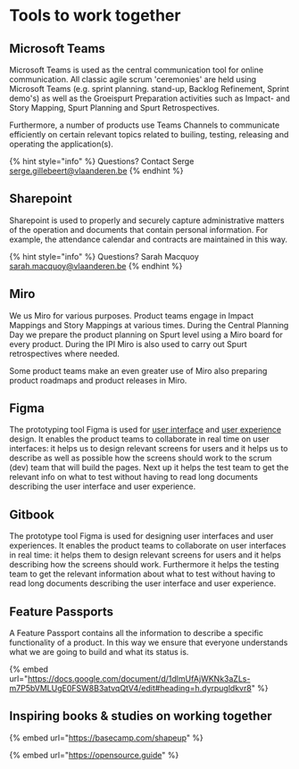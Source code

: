 # Tools to work together

## Microsoft Teams

Microsoft Teams is used as the central communication tool for online communication. All classic agile scrum 'ceremonies' are held using Microsoft Teams (e.g. sprint planning. stand-up, Backlog Refinement, Sprint demo's) as well as the Groeispurt Preparation activities such as Impact- and Story Mapping, Spurt Planning and Spurt Retrospectives.

Furthermore, a number of products use Teams Channels to communicate efficiently on certain relevant topics related to builing, testing, releasing and operating the application(s).

{% hint style="info" %}
Questions? Contact Serge [serge.gillebeert@vlaanderen.be](mailto:serge.gillebeert@vlaanderen.be)
{% endhint %}

## Sharepoint

Sharepoint is used to properly and securely capture administrative matters of the operation and documents that contain personal information. For example, the attendance calendar and contracts are maintained in this way.

{% hint style="info" %}
Questions? Sarah Macquoy [sarah.macquoy@vlaanderen.be](mailto:sarah.macquoy@vlaanderen.be)
{% endhint %}

## Miro

We us Miro for various purposes. Product teams engage in Impact Mappings and Story Mappings at various times. During the Central Planning Day we prepare the product planning on Spurt level using a Miro board for every product. During the IPI Miro is also used to carry out Spurt retrospectives where needed.

Some product teams make an even greater use of Miro also preparing product roadmaps and product releases in Miro.&#x20;

## Figma

The prototyping tool Figma is used for [user interface](https://en.wikipedia.org/wiki/User\_interface\_design) and [user experience](https://en.wikipedia.org/wiki/User\_experience\_design) design. It enables the product teams to collaborate in real time on user interfaces: it helps us to design relevant screens for users and it helps us to describe as well as possible how the screens should work to the scrum (dev) team that will build the pages. Next up it helps the test team to get the relevant info on what to test without having to read long documents describing the user interface and user experience.

## Gitbook

The prototype tool Figma is used for designing user interfaces and user experiences. It enables the product teams to collaborate on user interfaces in real time: it helps them to design relevant screens for users and it helps describing how the screens should work. Furthermore it helps the testing team to get the relevant information about what to test without having to read long documents describing the user interface and user experience.



## Feature Passports

A Feature Passport contains all the information to describe a specific functionality of a product. In this way we ensure that everyone understands what we are going to build and what its status is.

{% embed url="https://docs.google.com/document/d/1dlmUfAjWKNk3aZLs-m7P5bVMLUgE0FSW8B3atvqQtV4/edit#heading=h.dyrpugldkvr8" %}



## Inspiring books & studies on working together

{% embed url="https://basecamp.com/shapeup" %}

{% embed url="https://opensource.guide" %}
